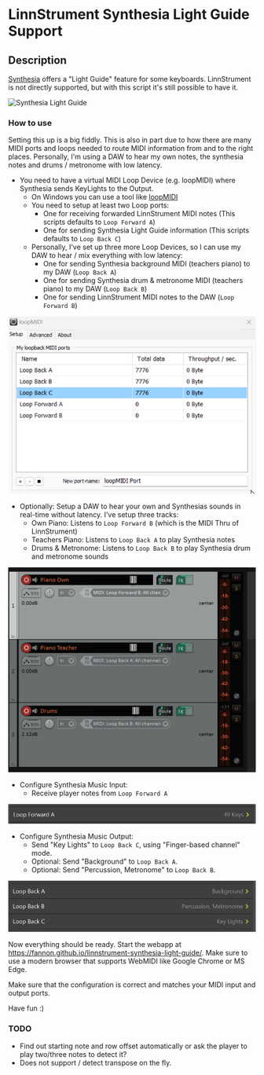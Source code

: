 # LinnStrument Synthesia Light Guide Support

## Description

[Synthesia](https://synthesiagame.com/) offers a "Light Guide" feature for some keyboards.
LinnStrument is not directly supported, but with this script it's still possible to have it.

![Synthesia Light Guide](./assets/synthesia-light-guide.png)

### How to use

Setting this up is a big fiddly. 
This is also in part due to how there are many MIDI ports and loops needed to route MIDI information from and to the right places.
Personally, I'm using a DAW to hear my own notes, the synthesia notes and drums / metronome with low latency.

* You need to have a virtual MIDI Loop Device (e.g. loopMIDI) where Synthesia sends KeyLights to the Output.
  * On Windows you can use a tool like [loopMIDI](https://www.tobias-erichsen.de/software/loopmidi.html)
  * You need to setup at least two Loop ports:
    * One for receiving forwarded LinnStrument MIDI notes (This scripts defaults to `Loop Forward A`)
    * One for sending Synthesia Light Guide information (This scripts defaults to `Loop Back C`)
  * Personally, I've set up three more Loop Devices, so I can use my DAW to hear / mix everything with low latency:
    * One for sending Synthesia background MIDI (teachers piano) to my DAW (`Loop Back A`)
    * One for sending Synthesia drum & metronome MIDI (teachers piano) to my DAW (`Loop Back B`)
    * One for sending LinnStrument MIDI notes to the DAW (`Loop Forward B`)

![LoopMIDI Setup](./assets/loopMIDI.png)

* Optionally: Setup a DAW to hear your own and Synthesias sounds in real-time without latency. I've setup three tracks:
  * Own Piano: Listens to `Loop Forward B` (which is the MIDI Thru of LinnStrument)
  * Teachers Piano: Listens to `Loop Back A` to play Synthesia notes
  * Drums & Metronome: Listens to `Loop Back B` to play Synthesia drum and metronome sounds

![DAW Setup](./assets/daw.png)

* Configure Synthesia Music Input:
  * Receive player notes from `Loop Forward A`

![Synthesia Input Config](./assets/synthesia-input.png)

* Configure Synthesia Music Output:
  * Send "Key Lights" to `Loop Back C`, using "Finger-based channel" mode.
  * Optional: Send "Background" to `Loop Back A`.
  * Optional: Send "Percussion, Metronome" to `Loop Back B`.

![Synthesia Output Config](./assets/synthesia-output.png)

Now everything should be ready. Start the webapp at https://fannon.github.io/linnstrument-synthesia-light-guide/.
Make sure to use a modern browser that supports WebMIDI like Google Chrome or MS Edge.

Make sure that the configuration is correct and matches your MIDI input and output ports.

Have fun :)

### TODO

* Find out starting note and row offset automatically or ask the player to play two/three notes to detect it?
* Does not support / detect transpose on the fly. 

